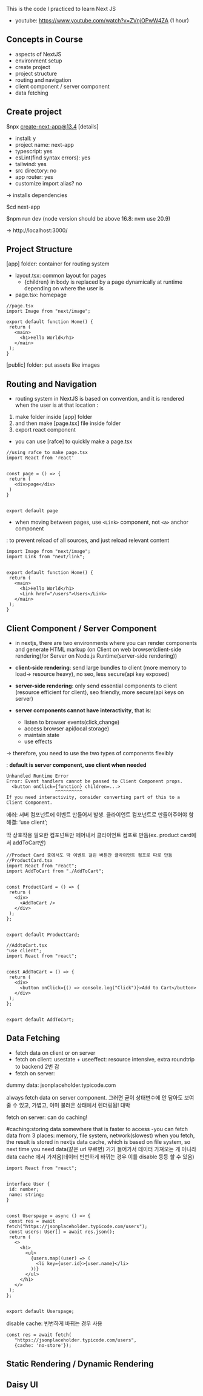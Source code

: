 This is the code I practiced to learn Next JS

- youtube: https://www.youtube.com/watch?v=ZVnjOPwW4ZA (1 hour)

## Concepts in Course
- aspects of NextJS
- environment setup
- create project
- project structure
- routing and navigation
- client component / server component
- data fetching


## Create project
$npx create-next-app@13.4
[details]
- install: y
- project name: next-app
- typescript: yes
- esLint(find syntax errors): yes
- tailwind: yes
- src directory: no
- app router: yes
- customize import alias? no

-> installs dependencies

$cd next-app

$npm run dev (node version should be above 16.8: nvm use 20.9)

-> http://localhost:3000/

## Project Structure
[app] folder: container for routing system
- layout.tsx: common layout for pages
  - {children} in body is replaced by a page dynamically at runtime depending on where the user is
- page.tsx: homepage 
```
//page.tsx
import Image from "next/image";

export default function Home() {
 return (
   <main>
     <h1>Hello World</h1>
   </main>
 );
}
```
[public] folder: put assets like images

## Routing and Navigation
- routing system in NextJS is based on convention, and it is rendered when the user is at that location
: 
1. make folder inside [app] folder
2. and then make [page.tsx] file inside folder
3. export react component

- you can use [rafce] to quickly make a page.tsx
```
//using rafce to make page.tsx 
import React from 'react'


const page = () => {
 return (
   <div>page</div>
 )
}


export default page
```

- when moving between pages, use ```<Link>``` component, not ```<a>``` anchor component

: to prevent reload of all sources, and just reload relevant content

```
import Image from "next/image";
import Link from "next/link";


export default function Home() {
 return (
   <main>
     <h1>Hello World</h1>
     <Link href="/users">Users</Link>
   </main>
 );
}
```



## Client Component / Server Component
- in nextjs, there are two environments where you can render components and generate HTML markup (on Client on web browser(client-side rendering)/or Server on Node.js Runtime(server-side rendering))

- **client-side rendering**: send large bundles to client (more memory to load-> resource heavy), no seo, less secure(api key exposed)
- **server-side rendering**: only send essential components to client (resource efficient for client), seo friendly, more secure(api keys on server)

- **server components cannot have interactivity**, that is:
  
  - listen to browser events(click,change)
  - access browser api(local storage)
  - maintain state
  - use effects

-> therefore, you need to use the two types of components flexibly

: **default is server component, use client when needed**

```
Unhandled Runtime Error
Error: Event handlers cannot be passed to Client Component props.
  <button onClick={function} children=...>
                  ^^^^^^^^^^
If you need interactivity, consider converting part of this to a Client Component.
```
에러: 서버 컴포넌트에 이벤트 만들어서 발생. 클라이언트 컴포넌트로 만들어주어야 함
해결: ‘use client’;

딱 상호작용 필요한 컴포넌트만 떼어내서 클라이언트 컴포로 만듬(ex. product card에서 addToCart만)
```
//Product Card 중에서도 딱 이벤트 걸린 버튼만 클라이언트 컴포로 따로 만듬
//ProductCard.tsx
import React from "react";
import AddToCart from "./AddToCart";


const ProductCard = () => {
 return (
   <div>
     <AddToCart />
   </div>
 );
};


export default ProductCard;
```

```
//AddtoCart.tsx
"use client";
import React from "react";


const AddToCart = () => {
 return (
   <div>
     <button onClick={() => console.log("Click")}>Add to Cart</button>
   </div>
 );
};


export default AddToCart;
```

## Data Fetching
- fetch data on client or on server
- fetch on client: usestate + useeffect: resource intensive, extra roundtrip to backend 2번 감
- fetch on server:

dummy data: jsonplaceholder.typicode.com

always fetch data on server component. 그러면 굳이 상태변수에 안 담아도 보여줄 수 있고, 가볍고, 이미 불러온 상태에서 렌더링됨! 대박

fetch on server: can do caching!

#caching:storing data somewhere that is faster to access
-you can fetch data from 3 places: memory, file system, network(slowest)
when you fetch, the result is stored in nextjs data cache, which is based on file system, so next time you need data(같은 url 부르면) 거기 들어가서 데이터 가져오는 게 아니라 data cache 에서 가져옴(데이터 빈번하게 바뀌는 경우 이를 disable 등등 할 수 있음)
```
import React from "react";


interface User {
 id: number;
 name: string;
}


const Userspage = async () => {
 const res = await fetch("https://jsonplaceholder.typicode.com/users");
 const users: User[] = await res.json();
 return (
   <>
     <h1>
       <ul>
         {users.map((user) => (
           <li key={user.id}>{user.name}</li>
         ))}
       </ul>
     </h1>
   </>
 );
};


export default Userspage;
```
disable cache: 빈번하게 바뀌는 경우 사용
```
const res = await fetch(
   "https://jsonplaceholder.typicode.com/users",
   {cache: 'no-store'});
```


## Static Rendering / Dynamic Rendering


## Daisy UI



